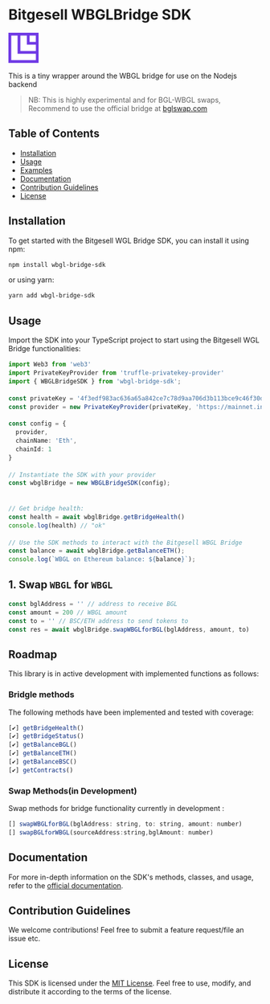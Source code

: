 # Bitgesell WBGLBridge SDK
<img src="Icon.png" style="height: 60px;"/>

This is a tiny wrapper around the WBGL bridge for use on the Nodejs backend

> NB: This is highly experimental and for BGL-WBGL swaps, Recommend to use the official bridge at [bglswap.com](https://bglswap.com/)


## Table of Contents

- [Installation](#installation)
- [Usage](#usage)
- [Examples](#examples)
- [Documentation](#documentation)
- [Contribution Guidelines](#contribution-guidelines)
- [License](#license)

## Installation

To get started with the Bitgesell WGL Bridge SDK, you can install it using npm:

```bash
npm install wbgl-bridge-sdk
```

or using yarn:

```bash
yarn add wbgl-bridge-sdk
```

## Usage

Import the SDK into your TypeScript project to start using the Bitgesell WGL Bridge functionalities:

```typescript
import Web3 from 'web3'
import PrivateKeyProvider from 'truffle-privatekey-provider'
import { WBGLBridgeSDK } from 'wbgl-bridge-sdk';

const privateKey = '4f3edf983ac636a65a842ce7c78d9aa706d3b113bce9c46f30d7d21715b23b1d'
const provider = new PrivateKeyProvider(privateKey, 'https://mainnet.infura.com')

const config = {
  provider,
  chainName: 'Eth',
  chainId: 1
}

// Instantiate the SDK with your provider
const wbglBridge = new WBGLBridgeSDK(config);


// Get bridge health:
const health = await wbglBridge.getBridgeHealth()
console.log(health) // "ok"

// Use the SDK methods to interact with the Bitgesell WBGL Bridge
const balance = await wbglBridge.getBalanceETH();
console.log(`WBGL on Ethereum balance: ${balance}`);
```

## 1.  Swap `WBGL` for `WBGL`
```javascript
const bglAddress = '' // address to receive BGL
const amount = 200 // WBGL amount
const to = '' // BSC/ETH address to send tokens to
const res = await wbglBridge.swapWBGLforBGL(bglAddress, amount, to)
```

## Roadmap

This library is in active development with implemented functions as follows:

### Bridgle methods

The following methods have been implemented and tested with coverage:

```javascript
[✔️] getBridgeHealth()
[✔️] getBridgeStatus()
[✔️] getBalanceBGL()
[✔️] getBalanceETH()
[✔️] getBalanceBSC()
[✔️] getContracts()
```

### Swap Methods(in Development)

Swap methods for bridge functionality currently in development []():

```javascript
[] swapWBGLforBGL(bglAddress: string, to: string, amount: number)
[] swapBGLforWBGL(sourceAddress:string,bglAmount: number)
```
## Documentation

For more in-depth information on the SDK's methods, classes, and usage, refer to the [official documentation](docs/).

## Contribution Guidelines

We welcome contributions! Feel free to submit a feature request/file an issue etc.

## License

This SDK is licensed under the [MIT License](LICENSE). Feel free to use, modify, and distribute it according to the terms of the license.

